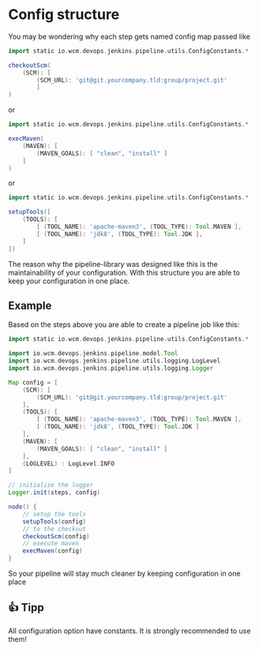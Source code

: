 # Config structure

You may be wondering why each step gets named config map passed like

```groovy
import static io.wcm.devops.jenkins.pipeline.utils.ConfigConstants.*

checkoutScm( 
    (SCM): [
        (SCM_URL): 'git@git.yourcompany.tld:group/project.git'
        ]
)
```

or

```groovy
import static io.wcm.devops.jenkins.pipeline.utils.ConfigConstants.*

execMaven(
    (MAVEN): [
        (MAVEN_GOALS): [ "clean", "install" ]
    ]
)
```

or

```groovy
import static io.wcm.devops.jenkins.pipeline.utils.ConfigConstants.*

setupTools([
    (TOOLS): [
        [ (TOOL_NAME): 'apache-maven3', (TOOL_TYPE): Tool.MAVEN ],
        [ (TOOL_NAME): 'jdk8', (TOOL_TYPE): Tool.JDK ],
    ]
])
```

The reason why the pipeline-library was designed like this is the maintainability of your configuration.
With this structure you are able to keep your configuration in one place.

## Example

Based on the steps above you are able to create a pipeline job like this:

```groovy
import static io.wcm.devops.jenkins.pipeline.utils.ConfigConstants.*

import io.wcm.devops.jenkins.pipeline.model.Tool
import io.wcm.devops.jenkins.pipeline.utils.logging.LogLevel
import io.wcm.devops.jenkins.pipeline.utils.logging.Logger

Map config = [
    (SCM): [
        (SCM_URL): 'git@git.yourcompany.tld:group/project.git'
    ],
    (TOOLS): [
        [ (TOOL_NAME): 'apache-maven3', (TOOL_TYPE): Tool.MAVEN ],
        [ (TOOL_NAME): 'jdk8', (TOOL_TYPE): Tool.JDK ]
    ],
    (MAVEN): [
        (MAVEN_GOALS): [ "clean", "install" ]
    ],
    (LOGLEVEL) : LogLevel.INFO
]

// initialize the logger
Logger.init(steps, config)

node() {
    // setup the tools
    setupTools(config)
    // to the checkout
    checkoutScm(config)
    // execute maven
    execMaven(config)
}
```

So your pipeline will stay much cleaner by keeping configuration in one place

## :+1: Tipp

All configuration option have constants. It is strongly recommended to
use them!
